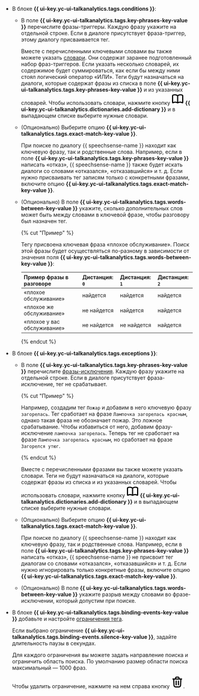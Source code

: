 * В блоке **{{ ui-key.yc-ui-talkanalytics.tags.conditions }}**:

    * В поле **{{ ui-key.yc-ui-talkanalytics.tags.key-phrases-key-value }}** перечислите фразы-триггеры. Каждую фразу укажите на отдельной строке. Если в диалоге присутствует фраза-триггер, этому диалогу присваивается тег.

        Вместе с перечисленными ключевыми словами вы также можете указать [словари](../../../speechsense/concepts/dictionaries.md). Они содержат заранее подготовленный набор фраз-триггеров. Если указать несколько словарей, их содержимое будет суммироваться, как если бы между ними стоял логический оператор «ИЛИ». Теги будут назначаться на диалоги, которые содержат фразы из списка в поле **{{ ui-key.yc-ui-talkanalytics.tags.key-phrases-key-value }}** и из указанных словарей. Чтобы использовать словари, нажмите кнопку ![icon](../../../_assets/console-icons/book-open.svg) **{{ ui-key.yc-ui-talkanalytics.dictionaries.add-dictionary }}** и в выпадающем списке выберите нужные словари.

    * (Опционально) Выберите опцию **{{ ui-key.yc-ui-talkanalytics.tags.exact-match-key-value }}**.

        При поиске по диалогу {{ speechsense-name }} находит как ключевую фразу, так и родственные слова. Например, если в поле **{{ ui-key.yc-ui-talkanalytics.tags.key-phrases-key-value }}** написать «отказ», {{ speechsense-name }} также будет искать диалоги со словами «отказался», «отказавшийся» и т. д. Если нужно присваивать тег записям только с конкретными фразами, включите опцию **{{ ui-key.yc-ui-talkanalytics.tags.exact-match-key-value }}**.

    * (Опционально) В поле **{{ ui-key.yc-ui-talkanalytics.tags.words-between-key-value }}** укажите, сколько дополнительных слов может быть между словами в ключевой фразе, чтобы разговору был назначен тег.

        {% cut "Пример" %}

        Тегу присвоена ключевая фраза «плохое обслуживание». Поиск этой фразы будет осуществляться по-разному в зависимости от значения поля **{{ ui-key.yc-ui-talkanalytics.tags.words-between-key-value }}**:

        | Пример фразы в разговоре | Дистанция: `0` | Дистанция: `1` | Дистанция: `2` |
        | ----------- | ----------- | ----------- | ----------- |
        | «плохое обслуживание» | найдется | найдется | найдется |
        | «плохое же обслуживание» | не найдется | найдется | найдется |
        | «плохое у вас обслуживание» | не найдется | не найдется | найдется |

        {% endcut %}

* В блоке **{{ ui-key.yc-ui-talkanalytics.tags.exceptions }}**:

    * В поле **{{ ui-key.yc-ui-talkanalytics.tags.key-phrases-key-value }}** перечислите [фразы-исключения](../../../speechsense/concepts/tags.md#exclusion-phrases). Каждую фразу укажите на отдельной строке. Если в диалоге присутствует фраза-исключение, тег не срабатывает.

        {% cut "Пример" %}

        Например, создадим тег `Пожар` и добавим в него ключевую фразу `загорелась`.
        Тег сработает на фразе `Лампочка загорелась красным`, однако такая фраза не обозначает пожар. Это ложное срабатывание. Чтобы избавиться от него, добавим фразу-исключение `лампочка загорелась`.
        Теперь тег не сработает на фразе `Лампочка загорелась красным`, но сработает на фразе `Загорелся утюг`.

        {% endcut %}

        Вместе с перечисленными фразами вы также можете указать словари. Теги не будут назначаться на диалоги, которые содержат фразы из списка и из указанных словарей. Чтобы использовать словари, нажмите кнопку ![icon](../../../_assets/console-icons/book-open.svg) **{{ ui-key.yc-ui-talkanalytics.dictionaries.add-dictionary }}** и в выпадающем списке выберите нужные словари.

    * (Опционально) Выберите опцию **{{ ui-key.yc-ui-talkanalytics.tags.exact-match-key-value }}**.

        При поиске по диалогу {{ speechsense-name }} находит как ключевую фразу, так и родственные слова. Например, если в поле **{{ ui-key.yc-ui-talkanalytics.tags.key-phrases-key-value }}** написать «отказ», {{ speechsense-name }} не присвоит тег диалогам со словами «отказался», «отказавшийся» и т. д. Если нужно игнорировать только конкретные фразы, включите опцию **{{ ui-key.yc-ui-talkanalytics.tags.exact-match-key-value }}**.

    * (Опционально) В поле **{{ ui-key.yc-ui-talkanalytics.tags.words-between-key-value }}** укажите разрыв между словами во фразе-исключении, который допустим при поиске.

* В блоке **{{ ui-key.yc-ui-talkanalytics.tags.binding-events-key-value }}** добавьте и настройте [ограничения тега](../../../speechsense/concepts/tags.md#tag-limitations).

    Если выбрано ограничение **{{ ui-key.yc-ui-talkanalytics.tags.binding-events.silence-key-value }}**, задайте длительность паузы в секундах.

    Для каждого ограничения вы можете задать направление поиска и ограничить область поиска. По умолчанию размер области поиска максимальный — 1000 фраз.

    Чтобы удалить ограничение, нажмите на нем справа кнопку ![icon](../../../_assets/console-icons/trash-bin.svg).
